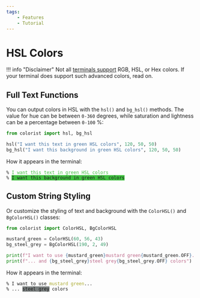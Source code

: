 ```yaml
---
tags:
    - Features
    - Tutorial
---
```


# HSL Colors
!!! info "Disclaimer"
    Not all [terminals support](../../user-guide/materials/terminal-support.md) RGB, HSL, or Hex colors. If your terminal does support such advanced colors, read on.

## Full Text Functions
You can output colors in HSL with the `hsl()` and `bg_hsl()` methods. The value for hue can be between `0-360` degrees, while saturation and lightness can be a percentage between `0-100` %:

```python
from colorist import hsl, bg_hsl

hsl("I want this text in green HSL colors", 120, 50, 50)
bg_hsl("I want this background in green HSL colors", 120, 50, 50)
```

How it appears in the terminal:

<pre><code>% <span style="color: hsl(120, 50%, 50%)">I want this text in green HSL colors</span>
% <span style="background-color: hsl(120, 50%, 50%)">I want this background in green HSL colors</span></code></pre>

## Custom String Styling
Or customize the styling of text and background with the `ColorHSL()` and `BgColorHSL()` classes:

```python
from colorist import ColorHSL, BgColorHSL

mustard_green = ColorHSL(60, 56, 43)
bg_steel_grey = BgColorHSL(190, 2, 49)

print(f"I want to use {mustard_green}mustard green{mustard_green.OFF}...")
print(f"... and {bg_steel_grey}steel grey{bg_steel_grey.OFF} colors")
```

How it appears in the terminal:

<pre><code>% I want to use <span style="color: hsl(60, 56%, 43%)">mustard green</span>...
% ... <span style="background-color: hsl(190, 2%, 49%)">steel grey</span> colors</code></pre>
